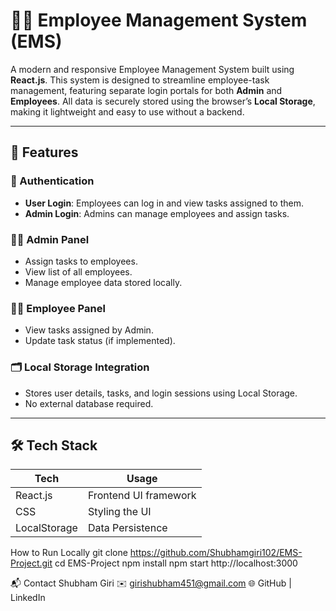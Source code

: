 # 🧑‍💼 Employee Management System (EMS)

A modern and responsive Employee Management System built using **React.js**. This system is designed to streamline employee-task management, featuring separate login portals for both **Admin** and **Employees**. All data is securely stored using the browser’s **Local Storage**, making it lightweight and easy to use without a backend.

---

## 🚀 Features

### 🔐 Authentication
- **User Login**: Employees can log in and view tasks assigned to them.
- **Admin Login**: Admins can manage employees and assign tasks.

### 🧑‍💻 Admin Panel
- Assign tasks to employees.
- View list of all employees.
- Manage employee data stored locally.
  
### 👨‍🏭 Employee Panel
- View tasks assigned by Admin.
- Update task status (if implemented).

### 🗂️ Local Storage Integration
- Stores user details, tasks, and login sessions using Local Storage.
- No external database required.

---

## 🛠️ Tech Stack

| Tech        | Usage                  |
|-------------|------------------------|
| React.js    | Frontend UI framework  |
| CSS         | Styling the UI         |
| LocalStorage| Data Persistence       |



How to Run Locally
git clone https://github.com/Shubhamgiri102/EMS-Project.git
cd EMS-Project
npm install
npm start
http://localhost:3000


📬 Contact
Shubham Giri
✉️ girishubham451@gmail.com
🌐 GitHub | LinkedIn
